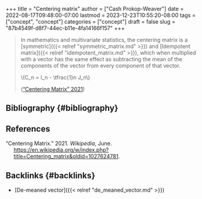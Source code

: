 +++
title = "Centering matrix"
author = ["Cash Prokop-Weaver"]
date = 2022-08-17T09:48:00-07:00
lastmod = 2023-12-23T10:55:20-08:00
tags = ["concept", "concept"]
categories = ["concept"]
draft = false
slug = "87b4549f-d8f7-44ec-b11e-4fa14166f157"
+++

> In mathematics and multivariate statistics, the centering matrix is a [symmetric]({{< relref "symmetric_matrix.md" >}}) and [Idempotent matrix]({{< relref "idempotent_matrix.md" >}}), which when multiplied with a vector has the same effect as subtracting the mean of the components of the vector from every component of that vector.
>
> \\(C\_n = I\_n - \tfrac{1}n J\_n\\)
>
> (<a href="#citeproc_bib_item_1">“Centering Matrix” 2021</a>)


## Bibliography {#bibliography}

## References

<style>.csl-entry{text-indent: -1.5em; margin-left: 1.5em;}</style><div class="csl-bib-body">
  <div class="csl-entry"><a id="citeproc_bib_item_1"></a>“Centering Matrix.” 2021. <i>Wikipedia</i>, June. <a href="https://en.wikipedia.org/w/index.php?title=Centering_matrix&oldid=1027624781">https://en.wikipedia.org/w/index.php?title=Centering_matrix&#38;oldid=1027624781</a>.</div>
</div>



## Backlinks {#backlinks}

-   [De-meaned vector]({{< relref "de_meaned_vector.md" >}})
